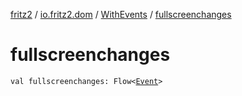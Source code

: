 [fritz2](../../index.md) / [io.fritz2.dom](../index.md) / [WithEvents](index.md) / [fullscreenchanges](./fullscreenchanges.md)

# fullscreenchanges

`val fullscreenchanges: Flow<`[`Event`](https://kotlinlang.org/api/latest/jvm/stdlib/org.w3c.dom.events/-event/index.html)`>`